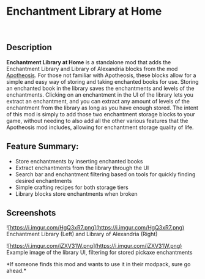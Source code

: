 # Enchantment Library at Home

 

## Description
**Enchantment Library at Home** is a standalone mod that adds the Enchantment Library and Library of Alexandria blocks from the mod [Apotheosis](https://www.curseforge.com/minecraft/mc-mods/apotheosis). For those not familiar with Apotheosis, these blocks allow for a simple and easy way of storing and taking enchanted books for use. Storing an enchanted book in the library saves the enchantments and levels of the enchantments. Clicking on an enchantment in the UI of the library lets you extract an enchantment, and you can extract any amount of levels of the enchantment from the library as long as you have enough stored. The intent of this mod is simply to add those two enchantment storage blocks to your game, without needing to also add all the other various features that the Apotheosis mod includes, allowing for enchantment storage quality of life.
 

## **Feature Summary:**

- Store enchantments by inserting enchanted books
- Extract enchantments from the library through the UI
- Search bar and enchantment filtering based on tools for quickly finding desired enchantments
- Simple crafting recipes for both storage tiers
- Library blocks store enchantments when broken


## Screenshots
![https://i.imgur.com/HgQ3xR7.png](https://i.imgur.com/HgQ3xR7.png)
Enchantment Library (Left) and Library of Alexandria (Right)

![https://i.imgur.com/jZXV31W.png](https://i.imgur.com/jZXV31W.png)
Example image of the library UI, filtering for stored pickaxe enchantments

\*If someone finds this mod and wants to use it in their modpack, sure go ahead.\*